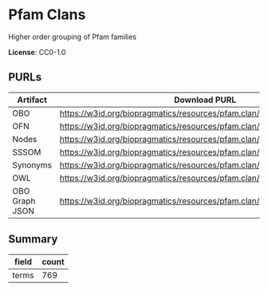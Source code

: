 # Pfam Clans

Higher order grouping of Pfam families

**License**: CC0-1.0

## PURLs

| Artifact       | Download PURL                                                             | Latest Versioned Download PURL                                                 |
|----------------|---------------------------------------------------------------------------|--------------------------------------------------------------------------------|
| OBO            | https://w3id.org/biopragmatics/resources/pfam.clan/pfam.clan.obo          | https://w3id.org/biopragmatics/resources/pfam.clan/37.2/pfam.clan.obo          |
| OFN            | https://w3id.org/biopragmatics/resources/pfam.clan/pfam.clan.ofn          | https://w3id.org/biopragmatics/resources/pfam.clan/37.2/pfam.clan.ofn          |
| Nodes          | https://w3id.org/biopragmatics/resources/pfam.clan/pfam.clan.tsv          | https://w3id.org/biopragmatics/resources/pfam.clan/37.2/pfam.clan.tsv          |
| SSSOM          | https://w3id.org/biopragmatics/resources/pfam.clan/pfam.clan.sssom.tsv    | https://w3id.org/biopragmatics/resources/pfam.clan/37.2/pfam.clan.sssom.tsv    |
| Synonyms       | https://w3id.org/biopragmatics/resources/pfam.clan/pfam.clan.synonyms.tsv | https://w3id.org/biopragmatics/resources/pfam.clan/37.2/pfam.clan.synonyms.tsv |
| OWL            | https://w3id.org/biopragmatics/resources/pfam.clan/pfam.clan.owl          | https://w3id.org/biopragmatics/resources/pfam.clan/37.2/pfam.clan.owl          |
| OBO Graph JSON | https://w3id.org/biopragmatics/resources/pfam.clan/pfam.clan.json         | https://w3id.org/biopragmatics/resources/pfam.clan/37.2/pfam.clan.json         |

## Summary

| field   |   count |
|---------|---------|
| terms   |     769 |
